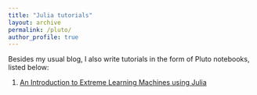 ```yaml
---
title: "Julia tutorials"
layout: archive
permalink: /pluto/
author_profile: true
---
```


Besides my usual blog, I also write tutorials in the form of Pluto notebooks, listed below:

1. [An Introduction to Extreme Learning Machines using Julia](../pluto/elm.html)